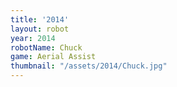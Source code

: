 ```yaml
---
title: '2014'
layout: robot
year: 2014
robotName: Chuck
game: Aerial Assist
thumbnail: "/assets/2014/Chuck.jpg"
---
```


